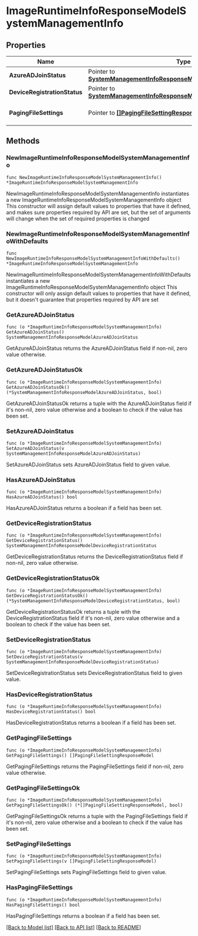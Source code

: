 # ImageRuntimeInfoResponseModelSystemManagementInfo

## Properties

Name | Type | Description | Notes
------------ | ------------- | ------------- | -------------
**AzureADJoinStatus** | Pointer to [**SystemManagementInfoResponseModelAzureADJoinStatus**](SystemManagementInfoResponseModelAzureADJoinStatus.md) |  | [optional] 
**DeviceRegistrationStatus** | Pointer to [**SystemManagementInfoResponseModelDeviceRegistrationStatus**](SystemManagementInfoResponseModelDeviceRegistrationStatus.md) |  | [optional] 
**PagingFileSettings** | Pointer to [**[]PagingFileSettingResponseModel**](PagingFileSettingResponseModel.md) | System paging file settings. | [optional] 

## Methods

### NewImageRuntimeInfoResponseModelSystemManagementInfo

`func NewImageRuntimeInfoResponseModelSystemManagementInfo() *ImageRuntimeInfoResponseModelSystemManagementInfo`

NewImageRuntimeInfoResponseModelSystemManagementInfo instantiates a new ImageRuntimeInfoResponseModelSystemManagementInfo object
This constructor will assign default values to properties that have it defined,
and makes sure properties required by API are set, but the set of arguments
will change when the set of required properties is changed

### NewImageRuntimeInfoResponseModelSystemManagementInfoWithDefaults

`func NewImageRuntimeInfoResponseModelSystemManagementInfoWithDefaults() *ImageRuntimeInfoResponseModelSystemManagementInfo`

NewImageRuntimeInfoResponseModelSystemManagementInfoWithDefaults instantiates a new ImageRuntimeInfoResponseModelSystemManagementInfo object
This constructor will only assign default values to properties that have it defined,
but it doesn't guarantee that properties required by API are set

### GetAzureADJoinStatus

`func (o *ImageRuntimeInfoResponseModelSystemManagementInfo) GetAzureADJoinStatus() SystemManagementInfoResponseModelAzureADJoinStatus`

GetAzureADJoinStatus returns the AzureADJoinStatus field if non-nil, zero value otherwise.

### GetAzureADJoinStatusOk

`func (o *ImageRuntimeInfoResponseModelSystemManagementInfo) GetAzureADJoinStatusOk() (*SystemManagementInfoResponseModelAzureADJoinStatus, bool)`

GetAzureADJoinStatusOk returns a tuple with the AzureADJoinStatus field if it's non-nil, zero value otherwise
and a boolean to check if the value has been set.

### SetAzureADJoinStatus

`func (o *ImageRuntimeInfoResponseModelSystemManagementInfo) SetAzureADJoinStatus(v SystemManagementInfoResponseModelAzureADJoinStatus)`

SetAzureADJoinStatus sets AzureADJoinStatus field to given value.

### HasAzureADJoinStatus

`func (o *ImageRuntimeInfoResponseModelSystemManagementInfo) HasAzureADJoinStatus() bool`

HasAzureADJoinStatus returns a boolean if a field has been set.

### GetDeviceRegistrationStatus

`func (o *ImageRuntimeInfoResponseModelSystemManagementInfo) GetDeviceRegistrationStatus() SystemManagementInfoResponseModelDeviceRegistrationStatus`

GetDeviceRegistrationStatus returns the DeviceRegistrationStatus field if non-nil, zero value otherwise.

### GetDeviceRegistrationStatusOk

`func (o *ImageRuntimeInfoResponseModelSystemManagementInfo) GetDeviceRegistrationStatusOk() (*SystemManagementInfoResponseModelDeviceRegistrationStatus, bool)`

GetDeviceRegistrationStatusOk returns a tuple with the DeviceRegistrationStatus field if it's non-nil, zero value otherwise
and a boolean to check if the value has been set.

### SetDeviceRegistrationStatus

`func (o *ImageRuntimeInfoResponseModelSystemManagementInfo) SetDeviceRegistrationStatus(v SystemManagementInfoResponseModelDeviceRegistrationStatus)`

SetDeviceRegistrationStatus sets DeviceRegistrationStatus field to given value.

### HasDeviceRegistrationStatus

`func (o *ImageRuntimeInfoResponseModelSystemManagementInfo) HasDeviceRegistrationStatus() bool`

HasDeviceRegistrationStatus returns a boolean if a field has been set.

### GetPagingFileSettings

`func (o *ImageRuntimeInfoResponseModelSystemManagementInfo) GetPagingFileSettings() []PagingFileSettingResponseModel`

GetPagingFileSettings returns the PagingFileSettings field if non-nil, zero value otherwise.

### GetPagingFileSettingsOk

`func (o *ImageRuntimeInfoResponseModelSystemManagementInfo) GetPagingFileSettingsOk() (*[]PagingFileSettingResponseModel, bool)`

GetPagingFileSettingsOk returns a tuple with the PagingFileSettings field if it's non-nil, zero value otherwise
and a boolean to check if the value has been set.

### SetPagingFileSettings

`func (o *ImageRuntimeInfoResponseModelSystemManagementInfo) SetPagingFileSettings(v []PagingFileSettingResponseModel)`

SetPagingFileSettings sets PagingFileSettings field to given value.

### HasPagingFileSettings

`func (o *ImageRuntimeInfoResponseModelSystemManagementInfo) HasPagingFileSettings() bool`

HasPagingFileSettings returns a boolean if a field has been set.


[[Back to Model list]](../README.md#documentation-for-models) [[Back to API list]](../README.md#documentation-for-api-endpoints) [[Back to README]](../README.md)


